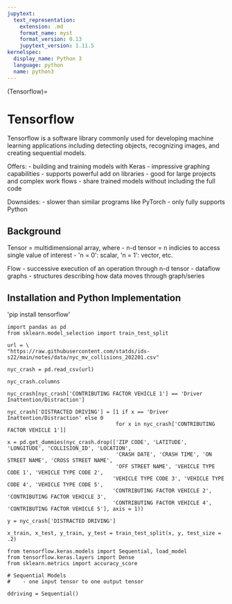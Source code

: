 ```yaml
---
jupytext:
  text_representation:
    extension: .md
    format_name: myst
    format_version: 0.13
    jupytext_version: 1.11.5
kernelspec:
  display_name: Python 3
  language: python
  name: python3
---
```

(Tensorflow)=

# Tensorflow

Tensorflow is a software library commonly used for developing machine learning applications 
including detecting objects, recognizing images, and creating sequential models.


Offers:
	- building and training models with Keras
	- impressive graphing capabilities
	- supports powerful add on libraries
	- good for large projects and complex work flows
	- share trained models without including the full code

Downsides:
	- slower than similar programs like PyTorch	
	- only fully supports Python

## Background

Tensor = multidimensional array, where
	- n-d tensor = n indicies to access single value of interest
		- 'n = 0': scalar, 'n = 1': vector, etc.

Flow - successive execution of an operation through n-d tensor
	- dataflow graphs - structures describing how data moves through graph/series


## Installation and Python Implementation

'pip install tensorflow'




```{code-cell} ipython3
import pandas as pd
from sklearn.model_selection import train_test_split

url = \
"https://raw.githubusercontent.com/statds/ids-s22/main/notes/data/nyc_mv_collisions_202201.csv"
    
nyc_crash = pd.read_csv(url)

nyc_crash.columns
```

```{code-cell} ipython3
nyc_crash[nyc_crash['CONTRIBUTING FACTOR VEHICLE 1'] == 'Driver Inattention/Distraction']
```

```{code-cell} ipython3
nyc_crash['DISTRACTED DRIVING'] = [1 if x == 'Driver Inattention/Distraction' else 0 
                                   for x in nyc_crash['CONTRIBUTING FACTOR VEHICLE 1']]

x = pd.get_dummies(nyc_crash.drop(['ZIP CODE', 'LATITUDE', 'LONGITUDE', 'COLLISION_ID', 'LOCATION',
                                   'CRASH DATE', 'CRASH TIME', 'ON STREET NAME', 'CROSS STREET NAME', 
                                   'OFF STREET NAME', 'VEHICLE TYPE CODE 1', 'VEHICLE TYPE CODE 2', 
                                  'VEHICLE TYPE CODE 3', 'VEHICLE TYPE CODE 4', 'VEHICLE TYPE CODE 5', 
                                  'CONTRIBUTING FACTOR VEHICLE 2', 'CONTRIBUTING FACTOR VEHICLE 3', 
                                  'CONTRIBUTING FACTOR VEHICLE 4', 'CONTRIBUTING FACTOR VEHICLE 5'], axis = 1))

y = nyc_crash['DISTRACTED DRIVING']
```

```{code-cell} ipython3
x_train, x_test, y_train, y_test = train_test_split(x, y, test_size = .2)
```

```{code-cell} ipython3
from tensorflow.keras.models import Sequential, load_model
from tensorflow.keras.layers import Dense
from sklearn.metrics import accuracy_score

# Sequential Models
#    - one input tensor to one output tensor

ddriving = Sequential()
```
